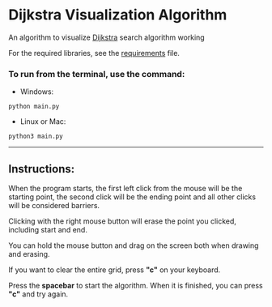 # Dijkstra Visualization Algorithm

An algorithm to visualize [Dijkstra](https://en.wikipedia.org/wiki/Dijkstra%27s_algorithm) search algorithm working

For the required libraries, see the [requirements](../master/requirements.txt) file.

### To run from the terminal, use the command:
* Windows:
```
python main.py
```
* Linux or Mac:
```
python3 main.py
```
------
## Instructions:
When the program starts, the first left click from the mouse will be the starting point, the second click will be the ending point and all other clicks will be considered barriers.

Clicking with the right mouse button will erase the point you clicked, including start and end.

You can hold the mouse button and drag on the screen both when drawing and erasing.

If you want to clear the entire grid, press **"c"** on your keyboard.

Press the **spacebar** to start the algorithm. When it is finished, you can press **"c"** and try again.
